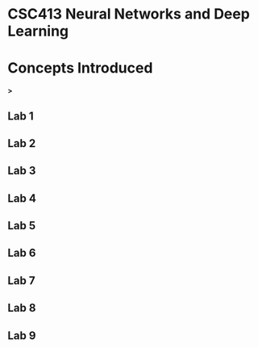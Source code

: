 # CSC413 Neural Networks and Deep Learning
**<h1>Concepts Introduced</h1>>**

<h2>Lab 1</h2>
<h3> </h3>

<h2>Lab 2</h2>
<h3> </h3>

<h2>Lab 3</h2>
<h3> </h3>

<h2>Lab 4</h2>
<h3> </h3>

<h2>Lab 5</h2>
<h3> </h3>

<h2>Lab 6</h2>
<h3> </h3>

<h2>Lab 7</h2>
<h3> </h3>

<h2>Lab 8</h2>
<h3> </h3>

<h2>Lab 9</h2>
<h3> </h3>
